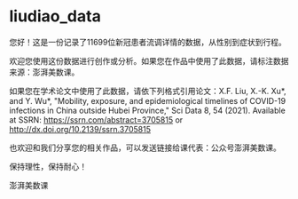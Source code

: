 # liudiao_data

您好！这是一份记录了11699位新冠患者流调详情的数据，从性别到症状到行程。

欢迎您使用这份数据进行创作或分析。如果您在作品中使用了此数据，请标注数据来源：澎湃美数课。

如果您在学术论文中使用了此数据，请依下列格式引用论文：X.F. Liu, X.-K. Xu*, and Y. Wu*, "Mobility, exposure, and epidemiological timelines of COVID-19 infections in China outside Hubei Province," Sci Data 8, 54 (2021). Available at SSRN: https://ssrn.com/abstract=3705815 or http://dx.doi.org/10.2139/ssrn.3705815

也欢迎和我们分享您的相关作品，可以发送链接给课代表：公众号澎湃美数课。

保持理性，保持耐心！

澎湃美数课
